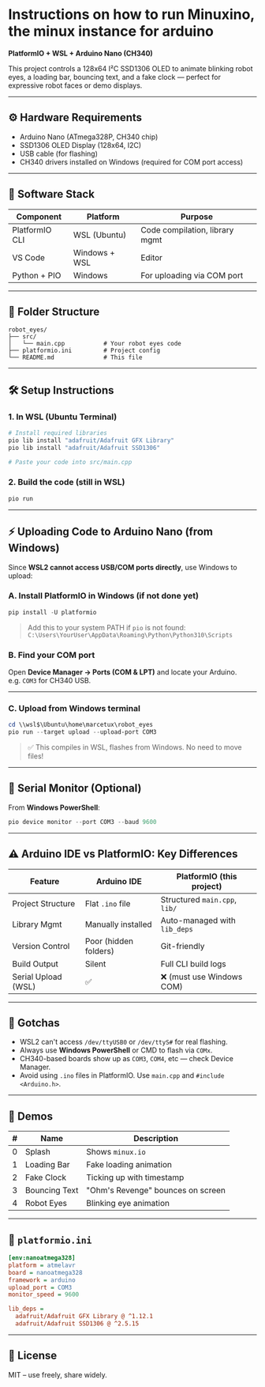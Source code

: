 # Instructions on how to run Minuxino, the minux instance for arduino
**PlatformIO + WSL + Arduino Nano (CH340)**

This project controls a 128x64 I²C SSD1306 OLED to animate blinking robot eyes, a loading bar, bouncing text, and a fake clock — perfect for expressive robot faces or demo displays.

---

## ⚙️ Hardware Requirements

- Arduino Nano (ATmega328P, CH340 chip)
- SSD1306 OLED Display (128x64, I2C)
- USB cable (for flashing)
- CH340 drivers installed on Windows (required for COM port access)

---

## 🧰 Software Stack

| Component      | Platform       | Purpose                        |
|----------------|----------------|--------------------------------|
| PlatformIO CLI | WSL (Ubuntu)   | Code compilation, library mgmt |
| VS Code        | Windows + WSL  | Editor                         |
| Python + PIO   | Windows         | For uploading via COM port     |

---

## 📁 Folder Structure

```text
robot_eyes/
├── src/
│   └── main.cpp           # Your robot eyes code
├── platformio.ini         # Project config
└── README.md              # This file
```

---

## 🛠️ Setup Instructions

### 1. In WSL (Ubuntu Terminal)

```bash
# Install required libraries
pio lib install "adafruit/Adafruit GFX Library"
pio lib install "adafruit/Adafruit SSD1306"

# Paste your code into src/main.cpp
```

### 2. Build the code (still in WSL)

```bash
pio run
```

---

## ⚡ Uploading Code to Arduino Nano (from Windows)

Since **WSL2 cannot access USB/COM ports directly**, use Windows to upload:

### A. Install PlatformIO in Windows (if not done yet)

```powershell
pip install -U platformio
```

> Add this to your system PATH if `pio` is not found:
> `C:\Users\YourUser\AppData\Roaming\Python\Python310\Scripts`

### B. Find your COM port

Open **Device Manager → Ports (COM & LPT)** and locate your Arduino.  
e.g. `COM3` for CH340 USB.

---

### C. Upload from Windows terminal

```powershell
cd \\wsl$\Ubuntu\home\marcetux\robot_eyes
pio run --target upload --upload-port COM3
```

> ✅ This compiles in WSL, flashes from Windows. No need to move files!

---

## 🔌 Serial Monitor (Optional)

From **Windows PowerShell**:

```powershell
pio device monitor --port COM3 --baud 9600
```

---

## ⚠️ Arduino IDE vs PlatformIO: Key Differences

| Feature             | Arduino IDE          | PlatformIO (this project)      |
|---------------------|----------------------|--------------------------------|
| Project Structure   | Flat `.ino` file     | Structured `main.cpp`, `lib/`  |
| Library Mgmt        | Manually installed   | Auto-managed with `lib_deps`   |
| Version Control     | Poor (hidden folders)| Git-friendly                   |
| Build Output        | Silent               | Full CLI build logs            |
| Serial Upload (WSL) | ✅                   | ❌ (must use Windows COM)       |

---

## 🧠 Gotchas

- WSL2 can't access `/dev/ttyUSB0` or `/dev/ttyS#` for real flashing.
- Always use **Windows PowerShell** or CMD to flash via `COMx`.
- CH340-based boards show up as `COM3`, `COM4`, etc — check Device Manager.
- Avoid using `.ino` files in PlatformIO. Use `main.cpp` and `#include <Arduino.h>`.

---

## 🧪 Demos

| # | Name           | Description                       |
|---|----------------|-----------------------------------|
| 0 | Splash         | Shows `minux.io`                  |
| 1 | Loading Bar    | Fake loading animation            |
| 2 | Fake Clock     | Ticking up with timestamp         |
| 3 | Bouncing Text  | "Ohm's Revenge" bounces on screen |
| 4 | Robot Eyes     | Blinking eye animation            |

---

## 📄 `platformio.ini`

```ini
[env:nanoatmega328]
platform = atmelavr
board = nanoatmega328
framework = arduino
upload_port = COM3
monitor_speed = 9600

lib_deps =
  adafruit/Adafruit GFX Library @ ^1.12.1
  adafruit/Adafruit SSD1306 @ ^2.5.15
```

---

## 🧾 License

MIT – use freely, share widely.


